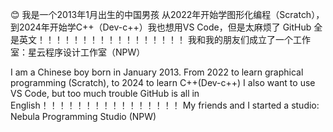 😊
我是一个2013年1月出生的中国男孩
从2022年开始学图形化编程（Scratch），到2024年开始学C++（Dev-c++）我也想用VS Code，但是太麻烦了
GitHub 全是英文！！！！！！！！！！！！！！！！！
我和我的朋友们成立了一个工作室：星云程序设计工作室（NPW）

I am a Chinese boy born in January 2013.
From 2022 to learn graphical programming (Scratch), to 2024 to learn C++(Dev-c++) I also want to use VS Code, but too much trouble
GitHub is all in English！！！！！！！！！！！！！！！！
My friends and I started a studio: Nebula Programming Studio (NPW)
